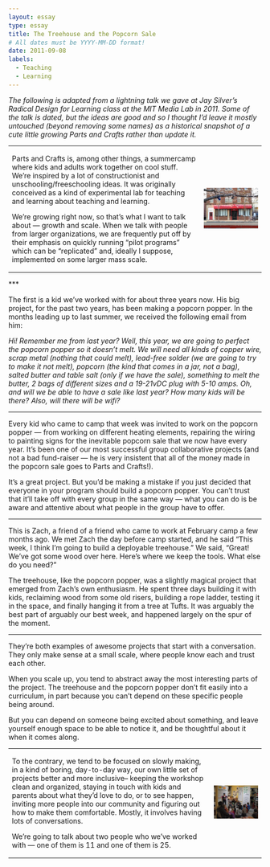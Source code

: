 ```yaml
---
layout: essay
type: essay
title: The Treehouse and the Popcorn Sale
# All dates must be YYYY-MM-DD format!
date: 2011-09-08
labels:
  - Teaching
  - Learning
---
```


_The following is adapted from a lightning talk we gave at Jay Silver’s Radical Design for Learning class at the MIT Media Lab in 2011.  Some of the talk is dated, but the ideas are good and so I thought I’d leave it mostly untouched (beyond removing some names) as a historical snapshot of a cute little growing Parts and Crafts rather than update it._

<table border="0">
<tr>
  <td>
    <p>
Parts and Crafts is, among other things, a summercamp where kids and adults work together on cool stuff.  We’re inspired by a lot of constructionist and unschooling/freeschooling ideas.  It was originally conceived as a kind of experimental lab for teaching and learning about teaching and learning.
    </p>
    <p>
We’re growing right now, so that’s what I want to talk about — growth and scale. When we talk with people from larger organizations, we are frequently put off by their emphasis on quickly running “pilot programs” which can be “replicated” and, ideally I suppose, implemented on some larger mass scale.
    </p>
  </td>
  <td>
    <img src="/images/welcome-to-part-and-crafts.jpg"/>
  </td>
</tr>
</table>
***
<table>
  <tr>
    <td>
      <p>
To the contrary, we tend to be focused on slowly making, in a kind of boring, day-to-day way, our own little set of projects better and more inclusive– keeping the workshop clean and organized, staying in touch with kids and parents about what they’d love to do, or to see happen, inviting more people into our community and figuring out how to make them comfortable. Mostly, it involves having lots of conversations.
      </p>
<p>
  We’re going to talk about two people who we’ve worked with — one of them is 11 and one of them is 25.
      </p>
    </td>
    <td>
      <img src = "/images/img1.png"/>
    </td>

The first is a kid we’ve worked with for about three years now. His big project, for the past two years, has been making a popcorn popper. In the months leading up to last summer, we received the following email from him:

_Hi! Remember me from last year? Well, this year, we are going to perfect the popcorn popper so it doesn’t melt. We will need all kinds of copper wire, scrap metal (nothing that could melt), lead-free solder (we are going to try to make it not melt), popcorn (the kind that comes in a jar, not a bag), salted butter and table salt (only if we have the sale), something to melt the butter, 2 bags of different sizes and a 19-21vDC plug with 5-10 amps. Oh, and will we be able to have a sale like last year? How many kids will be there? Also, will there will be wifi?_

***

Every kid who came to camp that week was invited to work on the popcorn popper — from working on different heating elements, repairing the wiring to painting signs for the inevitable popcorn sale that we now have every year. It’s been one of our most successful group collaborative projects (and not a bad fund-raiser — he is very insistent that all of the money made in the popcorn sale goes to Parts and Crafts!).

It’s a great project. But you’d be making a mistake if you just decided that everyone in your program should build a popcorn popper. You can’t trust that it’ll take off with every group in the same way — what you can do is be aware and attentive about what people in the group have to offer.

***

This is Zach, a friend of a friend who came to work at February camp a few months ago. We met Zach the day before camp started, and he said “This week, I think I’m going to build a deployable treehouse.” We said, “Great! We’ve got some wood over here. Here’s where we keep the tools. What else do you need?”

The treehouse, like the popcorn popper, was a slightly magical project that emerged from Zach’s own enthusiasm. He spent three days building it with kids, reclaiming wood from some old risers, building a rope ladder, testing it in the space, and finally hanging it from a tree at Tufts. It was arguably the best part of arguably our best week, and happened largely on the spur of the moment.

***

They’re both examples of awesome projects that start with a conversation. They only make sense at a small scale, where people know each and trust each other.  

When you scale up, you tend to abstract away the most interesting parts of the project.  The treehouse and the popcorn popper don’t fit easily into a curriculum, in part because you can’t depend on these specific people being around.

But you can depend on someone being excited about something, and leave yourself enough space to be able to notice it, and be thoughtful about it when it comes along.

